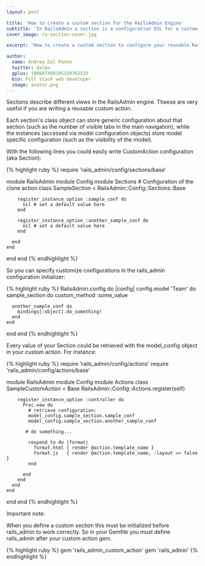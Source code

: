```yaml
---
layout: post

title: 'How to create a custom section for the RailsAdmin Engine'
subtitle: 'In RailsAdmin a section is a configuration DSL for a custom action'
cover_image: ra-section-cover.jpg

excerpt: "How to create a custom section to configure your reusable Rails Admin custom action"

author:
  name: Andrea Dal Ponte
  twitter: dalpo
  gplus: 100687498195339762535
  bio: Full stack web developer
  image: avatar.png
---
```



Sections describe different views in the RailsAdmin engine. Theese are very useful if you are writing a reusable custom action.

Each section's class object can store generic configuration about that section (such as the number of visible tabs in the main navigation), while the instances (accessed via model configuration objects) store model specific configuration (such as the visibility of the model).

With the following lines you could easily write CustomAction configuration (aka Section):

{% highlight ruby %}
require 'rails_admin/config/sections/base'


module RailsAdmin
  module Config
    module Sections
      # Configuration of the clone action
      class SampleSection < RailsAdmin::Config::Sections::Base

        register_instance_option :sample_conf do
          nil # set a default value here
        end

        register_instance_option :another_sample_conf do
          nil # set a default value here
        end

      end
    end
  end
end
{% endhighlight %}

So you can specify customize configurations in the rails_admin configuration initializer:

{% highlight ruby %}
RailsAdmin.config do |config|
  config.model 'Team' do
    sample_section do
      custom_method :some_value

      another_sample_conf do
        bindings[:object].do_something!
      end
    end
  end
end
{% endhighlight %}

Every value of your Section could be retrieved with the model_config object in your custom action. For instance:

{% highlight ruby %}
require 'rails_admin/config/actions'
require 'rails_admin/config/actions/base'

module RailsAdmin
  module Config
    module Actions
      class SampleCustomAction < Base
        RailsAdmin::Config::Actions.register(self)

        register_instance_option :controller do
          Proc.new do
            # retrieve configuration:
            model_config.sample_section.sample_conf
            model_config.sample_section.another_sample_conf

           # do something...

            respond_to do |format|
              format.html { render @action.template_name }
              format.js   { render @action.template_name, :layout => false }
            end

          end
        end
      end
    end
  end
end
{% endhighlight %}

Important note:

When you define a custom section this must be initialized before rails_admin to work correctly. So in your Gemfile you must define rails_admin after your custom action gem.

{% highlight ruby %}
gem 'rails_admin_custom_action'
gem 'rails_admin'
{% endhighlight %}

